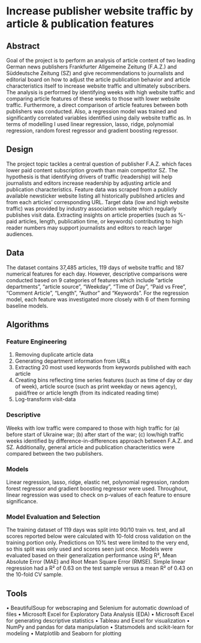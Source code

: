 # Increase publisher website traffic by article & publication features

## Abstract
Goal of the project is to perform an analysis of article content of two leading German news publishers Frankfurter Allgemeine Zeitung (F.A.Z.) and Süddeutsche Zeitung (SZ) and give recommendations to journalists and editorial board on how to adjust the article publication behavior and article characteristics itself to increase website traffic and ultimately subscribers. The analysis is performed by identifying weeks with high website traffic and comparing article features of these weeks to those with lower website traffic. Furthermore, a direct comparison of article features between both publishers was conducted. Also, a regression model was trained and significantly correlated variables identified using daily website traffic as. In terms of modelling I used linear regression, lasso, ridge, polynomial regression, random forest regressor and gradient boosting regressor.

## Design
The project topic tackles a central question of publisher F.A.Z. which faces lower paid content subscription growth than main competitor SZ. The hypothesis is that identifying drivers of traffic (readership) will help journalists and editors increase readership by adjusting article and publication characteristics. Feature data was scraped from a publicly available newsticker website listing all historically published articles and from each articles’ corresponding URL. Target data (low and high website traffic) was provided by industry association website which regularly publishes visit data. Extracting insights on article properties (such as %-paid articles, length, publication time, or keywords) contributing to high reader numbers may support journalists and editors to reach larger audiences. 

## Data
The dataset contains 37,485 articles, 119 days of website traffic and 187 numerical features for each day. However, descriptive comparisons were conducted based on 9 categories of features which include “article departments”, “article source”, “Weekday”, “Time of Day”, “Paid vs Free”, “Comment Article”, “Length”, “Author” and “Keywords”. For the regression model, each feature was investigated more closely with 6 of them forming baseline models. 

## Algorithms
### Feature Engineering
1.	Removing duplicate article data
2.	Generating department information from URLs
3.	Extracting 20 most used keywords from keywords published with each article
4.	Creating bins reflecting time series features (such as time of day or day of week), article source (such as print weekday or news agency), paid/free or article length (from its indicated reading time)
5.	Log-transform visit-data

### Descriptive
Weeks with low traffic were compared to those with high traffic for (a) before start of Ukraine war; (b) after start of the war; (c) low/high traffic weeks identified by difference-in-differences approach between F.A.Z. and SZ. Additionally, general article and publication characteristics were compared between the two publishers.

### Models
Linear regression, lasso, ridge, elastic net, polynomial regression, random forest regressor and gradient boosting regressor were used. Throughout, linear regression was used to check on p-values of each feature to ensure significance.

### Model Evaluation and Selection
The training dataset of 119 days was split into 90/10 train vs. test, and all scores reported below were calculated with 10-fold cross validation on the training portion only. Predictions on 10% test were limited to the very end, so this split was only used and scores seen just once. Models were evaluated based on their generalization performance using R², Mean Absolute Error (MAE) and Root Mean Square Error (RMSE). Simple linear regression had a R² of 0.63 on the test sample versus a mean R² of 0.43 on the 10-fold CV sample.

## Tools
•	BeautifulSoup for webscraping and Selenium for automatic download of files
•	Microsoft Excel for Exploratory Data Analysis (EDA)
•	Microsoft Excel for generating descriptive statistics
•	Tableau and Excel for visualization
•	NumPy and pandas for data manipulation
•	Statsmodels and scikit-learn for modeling
•	Matplotlib and Seaborn for plotting

